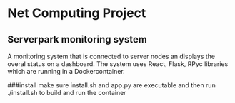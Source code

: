 # Net Computing Project

## Serverpark monitoring system

A monitoring system that is connected to server nodes an displays the overal status on a dashboard.
The system uses React, Flask, RPyc libraries which are running in a Dockercontainer.

###install
    make sure install.sh and app.py are executable and then run ./install.sh to build and run the container
